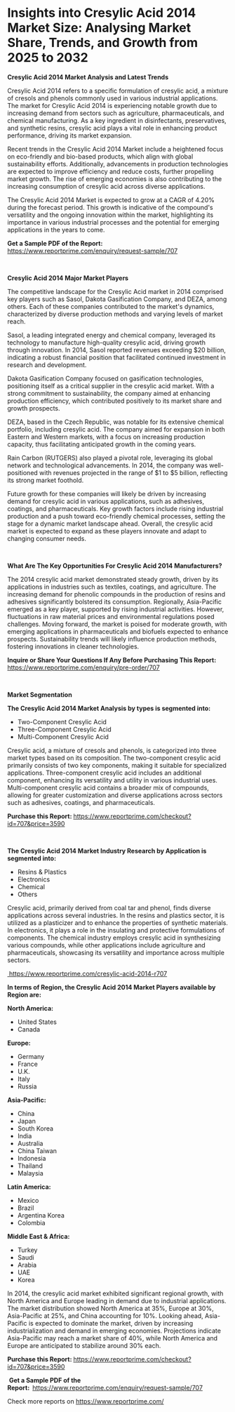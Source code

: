 <p><h1>Insights into Cresylic Acid 2014 Market Size: Analysing Market Share, Trends, and Growth from 2025 to 2032</h1></p><p><strong>Cresylic Acid 2014 Market Analysis and Latest Trends</strong></p>
<p><p>Cresylic Acid 2014 refers to a specific formulation of cresylic acid, a mixture of cresols and phenols commonly used in various industrial applications. The market for Cresylic Acid 2014 is experiencing notable growth due to increasing demand from sectors such as agriculture, pharmaceuticals, and chemical manufacturing. As a key ingredient in disinfectants, preservatives, and synthetic resins, cresylic acid plays a vital role in enhancing product performance, driving its market expansion.</p><p>Recent trends in the Cresylic Acid 2014 Market include a heightened focus on eco-friendly and bio-based products, which align with global sustainability efforts. Additionally, advancements in production technologies are expected to improve efficiency and reduce costs, further propelling market growth. The rise of emerging economies is also contributing to the increasing consumption of cresylic acid across diverse applications.</p><p>The Cresylic Acid 2014 Market is expected to grow at a CAGR of 4.20% during the forecast period. This growth is indicative of the compound's versatility and the ongoing innovation within the market, highlighting its importance in various industrial processes and the potential for emerging applications in the years to come.</p></p>
<p><strong>Get a Sample PDF of the Report:&nbsp;</strong> <a href="https://www.reportprime.com/enquiry/request-sample/707?utm_campaign=2626&utm_medium=2&utm_source=Github&utm_content=ia&utm_term=18032025&utm_id=cresylic-acid-2014">https://www.reportprime.com/enquiry/request-sample/707</a></p>
<p>&nbsp;</p>
<p><strong>Cresylic Acid 2014 Major Market Players</strong></p>
<p><p>The competitive landscape for the Cresylic Acid market in 2014 comprised key players such as Sasol, Dakota Gasification Company, and DEZA, among others. Each of these companies contributed to the market's dynamics, characterized by diverse production methods and varying levels of market reach. </p><p>Sasol, a leading integrated energy and chemical company, leveraged its technology to manufacture high-quality cresylic acid, driving growth through innovation. In 2014, Sasol reported revenues exceeding $20 billion, indicating a robust financial position that facilitated continued investment in research and development.</p><p>Dakota Gasification Company focused on gasification technologies, positioning itself as a critical supplier in the cresylic acid market. With a strong commitment to sustainability, the company aimed at enhancing production efficiency, which contributed positively to its market share and growth prospects.</p><p>DEZA, based in the Czech Republic, was notable for its extensive chemical portfolio, including cresylic acid. The company aimed for expansion in both Eastern and Western markets, with a focus on increasing production capacity, thus facilitating anticipated growth in the coming years.</p><p>Rain Carbon (RUTGERS) also played a pivotal role, leveraging its global network and technological advancements. In 2014, the company was well-positioned with revenues projected in the range of $1 to $5 billion, reflecting its strong market foothold.</p><p>Future growth for these companies will likely be driven by increasing demand for cresylic acid in various applications, such as adhesives, coatings, and pharmaceuticals. Key growth factors include rising industrial production and a push toward eco-friendly chemical processes, setting the stage for a dynamic market landscape ahead. Overall, the cresylic acid market is expected to expand as these players innovate and adapt to changing consumer needs.</p></p>
<p>&nbsp;</p>
<p><strong>What Are The Key Opportunities For Cresylic Acid 2014 Manufacturers?</strong></p>
<p><p>The 2014 cresylic acid market demonstrated steady growth, driven by its applications in industries such as textiles, coatings, and agriculture. The increasing demand for phenolic compounds in the production of resins and adhesives significantly bolstered its consumption. Regionally, Asia-Pacific emerged as a key player, supported by rising industrial activities. However, fluctuations in raw material prices and environmental regulations posed challenges. Moving forward, the market is poised for moderate growth, with emerging applications in pharmaceuticals and biofuels expected to enhance prospects. Sustainability trends will likely influence production methods, fostering innovations in cleaner technologies.</p></p>
<p><strong>Inquire or Share Your Questions If Any Before Purchasing This Report:</strong> <a href="https://www.reportprime.com/enquiry/pre-order/707?utm_campaign=2626&utm_medium=2&utm_source=Github&utm_content=ia&utm_term=18032025&utm_id=cresylic-acid-2014">https://www.reportprime.com/enquiry/pre-order/707</a></p>
<p>&nbsp;</p>
<p><strong>Market Segmentation</strong></p>
<p><strong>The Cresylic Acid 2014 Market Analysis by types is segmented into:</strong></p>
<p><ul><li>Two-Component Cresylic Acid</li><li>Three-Component Cresylic Acid</li><li>Multi-Component Cresylic Acid</li></ul></p>
<p><p>Cresylic acid, a mixture of cresols and phenols, is categorized into three market types based on its composition. The two-component cresylic acid primarily consists of two key components, making it suitable for specialized applications. Three-component cresylic acid includes an additional component, enhancing its versatility and utility in various industrial uses. Multi-component cresylic acid contains a broader mix of compounds, allowing for greater customization and diverse applications across sectors such as adhesives, coatings, and pharmaceuticals.</p></p>
<p><strong>Purchase this Report:&nbsp;</strong><a href="https://www.reportprime.com/checkout?id=707&price=3590&utm_campaign=2626&utm_medium=2&utm_source=Github&utm_content=ia&utm_term=18032025&utm_id=cresylic-acid-2014">https://www.reportprime.com/checkout?id=707&price=3590</a></p>
<p>&nbsp;</p>
<p><strong>The Cresylic Acid 2014 Market Industry Research by Application is segmented into:</strong></p>
<p><ul><li>Resins & Plastics</li><li>Electronics</li><li>Chemical</li><li>Others</li></ul></p>
<p><p>Cresylic acid, primarily derived from coal tar and phenol, finds diverse applications across several industries. In the resins and plastics sector, it is utilized as a plasticizer and to enhance the properties of synthetic materials. In electronics, it plays a role in the insulating and protective formulations of components. The chemical industry employs cresylic acid in synthesizing various compounds, while other applications include agriculture and pharmaceuticals, showcasing its versatility and importance across multiple sectors.</p></p>
<p><a href="https://www.reportprime.com/cresylic-acid-2014-r707?utm_campaign=2626&utm_medium=2&utm_source=Github&utm_content=ia&utm_term=18032025&utm_id=cresylic-acid-2014">&nbsp;https://www.reportprime.com/cresylic-acid-2014-r707</a></p>
<p><strong>In terms of Region, the Cresylic Acid 2014 Market Players available by Region are:</strong></p>
<p>
    <p> <strong> North America: </strong>
        <ul>
            <li>United States</li>
            <li>Canada</li>
        </ul>
        </p> 
    <p> <strong> Europe: </strong>
        <ul>
            <li>Germany</li>
            <li>France</li>
            <li>U.K.</li>
            <li>Italy</li>
            <li>Russia</li>
        </ul>
        </p> 
    <p> <strong> Asia-Pacific: </strong>
        <ul>
            <li>China</li>
            <li>Japan</li>
            <li>South Korea</li>
            <li>India</li>
            <li>Australia</li>
            <li>China Taiwan</li>
            <li>Indonesia</li>
            <li>Thailand</li>
            <li>Malaysia</li>
        </ul>
        </p> 
    <p> <strong> Latin America: </strong>
        <ul>
            <li>Mexico</li>
            <li>Brazil</li>
            <li>Argentina Korea</li>
            <li>Colombia</li>
        </ul>
        </p> 
    <p> <strong> Middle East & Africa: </strong>
        <ul>
            <li>Turkey</li>
            <li>Saudi</li>
            <li>Arabia</li>
            <li>UAE</li>
            <li>Korea</li>
        </ul>
    </p>
    </p>
<p><p>In 2014, the cresylic acid market exhibited significant regional growth, with North America and Europe leading in demand due to industrial applications. The market distribution showed North America at 35%, Europe at 30%, Asia-Pacific at 25%, and China accounting for 10%. Looking ahead, Asia-Pacific is expected to dominate the market, driven by increasing industrialization and demand in emerging economies. Projections indicate Asia-Pacific may reach a market share of 40%, while North America and Europe are anticipated to stabilize around 30% each.</p></p>
<p><strong>Purchase this Report: </strong><a href="https://www.reportprime.com/checkout?id=707&price=3590&utm_campaign=2626&utm_medium=2&utm_source=Github&utm_content=ia&utm_term=18032025&utm_id=cresylic-acid-2014">https://www.reportprime.com/checkout?id=707&price=3590</a></p>
<p>&nbsp;<strong>Get a Sample PDF of the Report:&nbsp;&nbsp;</strong><a href="https://www.reportprime.com/enquiry/request-sample/707?utm_campaign=2626&utm_medium=2&utm_source=Github&utm_content=ia&utm_term=18032025&utm_id=cresylic-acid-2014">https://www.reportprime.com/enquiry/request-sample/707</a></p>
<p><strong></strong></p>
<p>Check more reports on <a href="https://www.reportprime.com/?utm_campaign=2626&utm_medium=2&utm_source=Github&utm_content=ia&utm_term=18032025&utm_id=cresylic-acid-2014">https://www.reportprime.com/</a></p>